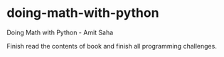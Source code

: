 # doing-math-with-python
Doing Math with Python - Amit Saha

Finish read the contents of book and  finish all programming challenges.
